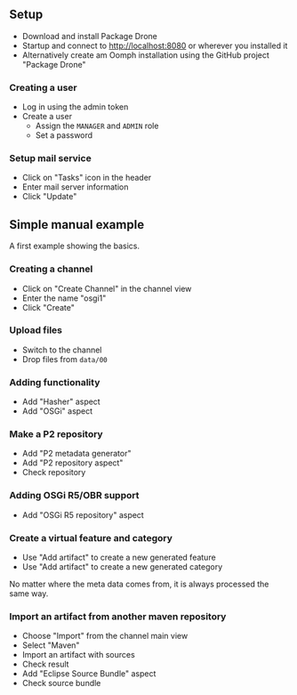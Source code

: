 ## Setup

 * Download and install Package Drone
 * Startup and connect to <http://localhost:8080> or wherever you installed it
 * Alternatively create am Oomph installation using the GitHub project "Package Drone"
 
### Creating a user

 * Log in using the admin token
 * Create a user
   * Assign the `MANAGER` and `ADMIN` role
   * Set a password
   
### Setup mail service

 * Click on "Tasks" icon in the header
 * Enter mail server information
 * Click "Update"
 
## Simple manual example

A first example showing the basics.

### Creating a channel

 * Click on "Create Channel" in the channel view
 * Enter the name "osgi1"
 * Click "Create"

### Upload files 

 * Switch to the channel
 * Drop files from `data/00`
 
### Adding functionality

 * Add "Hasher" aspect
 * Add "OSGi" aspect

### Make a P2 repository

 * Add "P2 metadata generator"
 * Add "P2 repository aspect"
 * Check repository

### Adding OSGi R5/OBR support

 * Add "OSGi R5 repository" aspect
 
### Create a virtual feature and category

 * Use "Add artifact" to create a new generated feature
 * Use "Add artifact" to create a new generated category

No matter where the meta data comes from, it is always processed the same way.

### Import an artifact from another maven repository

 * Choose "Import" from the channel main view
 * Select "Maven"
 * Import an artifact with sources
 * Check result
 * Add "Eclipse Source Bundle" aspect
 * Check source bundle